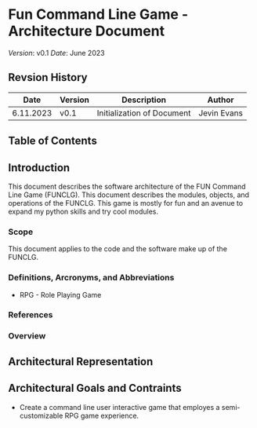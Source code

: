 # Fun Command Line Game - Architecture Document

_Version_: v0.1
_Date_: June 2023

## Revsion History

Date | Version | Description | Author
---|---|---|---
6.11.2023 | v0.1 | Initialization of Document | Jevin Evans

## Table of Contents
<!-- Need to see if MD can auto do this, it may not matter because this will become sphinx documents -->

## Introduction

This document describes the software architecture of the FUN Command Line Game (FUNCLG). This document describes the modules, objects, and operations of the FUNCLG. This game is mostly for fun and an avenue to expand my python skills and try cool modules.

### Scope

This document applies to the code and the software make up of the FUNCLG.

### Definitions, Arcronyms, and Abbreviations

- RPG - Role Playing Game
<!-- TODO -->

### References

<!-- TODO -->

### Overview

<!-- TODO -->

## Architectural Representation

<!-- TODO -->

## Architectural Goals and Contraints

- Create a command line user interactive game that employes a semi-customizable RPG game experience.

<!-- Add More -->

